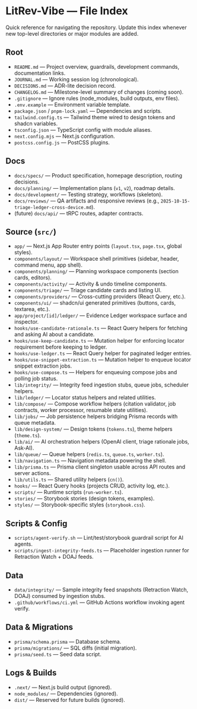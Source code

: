 # LitRev-Vibe — File Index

Quick reference for navigating the repository. Update this index whenever new top-level directories or major modules are added.

## Root
- `README.md` — Project overview, guardrails, development commands, documentation links.
- `JOURNAL.md` — Working session log (chronological).
- `DECISIONS.md` — ADR-lite decision record.
- `CHANGELOG.md` — Milestone-level summary of changes (coming soon).
- `.gitignore` — Ignore rules (node_modules, build outputs, env files).
- `.env.example` — Environment variable template.
- `package.json` / `pnpm-lock.yaml` — Dependencies and scripts.
- `tailwind.config.ts` — Tailwind theme wired to design tokens and shadcn variables.
- `tsconfig.json` — TypeScript config with module aliases.
- `next.config.mjs` — Next.js configuration.
- `postcss.config.js` — PostCSS plugins.

## Docs
- `docs/specs/` — Product specification, homepage description, routing decisions.
- `docs/planning/` — Implementation plans (`v1`, `v2`), roadmap details.
- `docs/development/` — Testing strategy, workflows (skeleton).
- `docs/reviews/` — QA artifacts and responsive reviews (e.g., `2025-10-15-triage-ledger-cross-device.md`).
- (future) `docs/api/` — tRPC routes, adapter contracts.

## Source (`src/`)
- `app/` — Next.js App Router entry points (`layout.tsx`, `page.tsx`, global styles).
- `components/layout/` — Workspace shell primitives (sidebar, header, command menu, app shell).
- `components/planning/` — Planning workspace components (section cards, editors).
- `components/activity/` — Activity & undo timeline components.
- `components/triage/` — Triage candidate cards and listing UI.
- `components/providers/` — Cross-cutting providers (React Query, etc.).
- `components/ui/` — shadcn/ui generated primitives (buttons, cards, textarea, etc.).
- `app/project/[id]/ledger/` — Evidence Ledger workspace surface and inspector.
- `hooks/use-candidate-rationale.ts` — React Query helpers for fetching and asking AI about a candidate.
- `hooks/use-keep-candidate.ts` — Mutation helper for enforcing locator requirement before keeping to ledger.
- `hooks/use-ledger.ts` — React Query helper for paginated ledger entries.
- `hooks/use-snippet-extraction.ts` — Mutation helper to enqueue locator snippet extraction jobs.
- `hooks/use-compose.ts` — Helpers for enqueuing compose jobs and polling job status.
- `lib/integrity/` — Integrity feed ingestion stubs, queue jobs, scheduler helpers.
- `lib/ledger/` — Locator status helpers and related utilities.
- `lib/compose/` — Compose workflow helpers (citation validator, job contracts, worker processor, resumable state utilities).
- `lib/jobs/` — Job persistence helpers bridging Prisma records with queue metadata.
- `lib/design-system/` — Design tokens (`tokens.ts`), theme helpers (`theme.ts`).
- `lib/ai/` — AI orchestration helpers (OpenAI client, triage rationale jobs, Ask-AI).
- `lib/queue/` — Queue helpers (`redis.ts`, `queue.ts`, `worker.ts`).
- `lib/navigation.ts` — Navigation metadata powering the shell.
- `lib/prisma.ts` — Prisma client singleton usable across API routes and server actions.
- `lib/utils.ts` — Shared utility helpers (`cn()`).
- `hooks/` — React Query hooks (projects CRUD, activity log, etc.).
- `scripts/` — Runtime scripts (`run-worker.ts`).
- `stories/` — Storybook stories (design tokens, examples).
- `styles/` — Storybook-specific styles (`storybook.css`).

## Scripts & Config
- `scripts/agent-verify.sh` — Lint/test/storybook guardrail script for AI agents.
- `scripts/ingest-integrity-feeds.ts` — Placeholder ingestion runner for Retraction Watch + DOAJ feeds.

## Data
- `data/integrity/` — Sample integrity feed snapshots (Retraction Watch, DOAJ) consumed by ingestion stubs.
- `.github/workflows/ci.yml` — GitHub Actions workflow invoking agent verify.

## Data & Migrations
- `prisma/schema.prisma` — Database schema.
- `prisma/migrations/` — SQL diffs (initial migration).
- `prisma/seed.ts` — Seed data script.

## Logs & Builds
- `.next/` — Next.js build output (ignored).
- `node_modules/` — Dependencies (ignored).
- `dist/` — Reserved for future builds (ignored).
